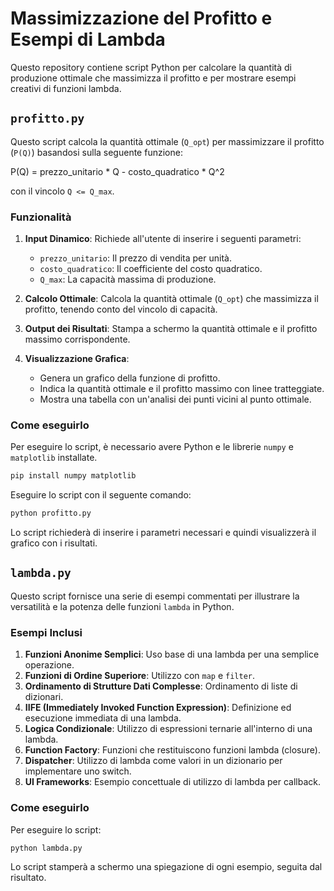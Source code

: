 # Massimizzazione del Profitto e Esempi di Lambda

Questo repository contiene script Python per calcolare la quantità di produzione ottimale che massimizza il profitto e per mostrare esempi creativi di funzioni lambda.

## `profitto.py`

Questo script calcola la quantità ottimale (`Q_opt`) per massimizzare il profitto (`P(Q)`) basandosi sulla seguente funzione:

P(Q) = prezzo_unitario * Q - costo_quadratico * Q^2

con il vincolo `Q <= Q_max`.

### Funzionalità

1.  **Input Dinamico**: Richiede all'utente di inserire i seguenti parametri:
    *   `prezzo_unitario`: Il prezzo di vendita per unità.
    *   `costo_quadratico`: Il coefficiente del costo quadratico.
    *   `Q_max`: La capacità massima di produzione.

2.  **Calcolo Ottimale**: Calcola la quantità ottimale (`Q_opt`) che massimizza il profitto, tenendo conto del vincolo di capacità.

3.  **Output dei Risultati**: Stampa a schermo la quantità ottimale e il profitto massimo corrispondente.

4.  **Visualizzazione Grafica**:
    *   Genera un grafico della funzione di profitto.
    *   Indica la quantità ottimale e il profitto massimo con linee tratteggiate.
    *   Mostra una tabella con un'analisi dei punti vicini al punto ottimale.

### Come eseguirlo

Per eseguire lo script, è necessario avere Python e le librerie `numpy` e `matplotlib` installate.

```bash
pip install numpy matplotlib
```

Eseguire lo script con il seguente comando:

```bash
python profitto.py
```

Lo script richiederà di inserire i parametri necessari e quindi visualizzerà il grafico con i risultati.

## `lambda.py`

Questo script fornisce una serie di esempi commentati per illustrare la versatilità e la potenza delle funzioni `lambda` in Python.

### Esempi Inclusi

1.  **Funzioni Anonime Semplici**: Uso base di una lambda per una semplice operazione.
2.  **Funzioni di Ordine Superiore**: Utilizzo con `map` e `filter`.
3.  **Ordinamento di Strutture Dati Complesse**: Ordinamento di liste di dizionari.
4.  **IIFE (Immediately Invoked Function Expression)**: Definizione ed esecuzione immediata di una lambda.
5.  **Logica Condizionale**: Utilizzo di espressioni ternarie all'interno di una lambda.
6.  **Function Factory**: Funzioni che restituiscono funzioni lambda (closure).
7.  **Dispatcher**: Utilizzo di lambda come valori in un dizionario per implementare uno switch.
8.  **UI Frameworks**: Esempio concettuale di utilizzo di lambda per callback.

### Come eseguirlo

Per eseguire lo script:

```bash
python lambda.py
```

Lo script stamperà a schermo una spiegazione di ogni esempio, seguita dal risultato.